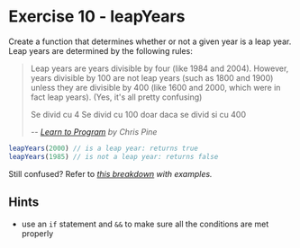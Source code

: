 # Exercise 10 - leapYears

Create a function that determines whether or not a given year is a leap year. Leap years are determined by the following rules:

> Leap years are years divisible by four (like 1984 and 2004). 
> However, years divisible by 100 are not leap years (such as 1800 and 1900) unless they are divisible by 400 (like 1600 and 2000, which were in fact leap years). 
> (Yes, it's all pretty confusing)
> 
> Se divid cu 4
> Se divid cu 100 doar daca se divid si cu 400
>
> -- <cite>[Learn to Program](https://pine.fm/LearnToProgram/chap_06.html) by Chris Pine</cite>

```javascript
leapYears(2000) // is a leap year: returns true
leapYears(1985) // is not a leap year: returns false
```
Still confused? Refer to <cite>[this breakdown](https://time-and-calendar.com/leap-years/#:~:text=How%20to%20Know%20if%20Certain%20Year%20is%20a%20Leap%20Year)<cite> with examples.


## Hints
- use an `if` statement and `&&` to make sure all the conditions are met properly
